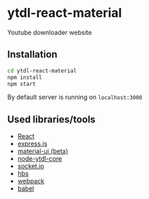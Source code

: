 # ytdl-react-material
Youtube downloader website 

## Installation
```bash
cd ytdl-react-material
npm install
npm start
```
By default server is running on `localhost:3000`

## Used libraries/tools
* [React](https://facebook.github.io/react/)
* [express.js](https://expressjs.com/)
* [material-ui (beta)](https://material-ui-1dab0.firebaseapp.com/)
* [node-ytdl-core](https://github.com/fent/node-ytdl-core)
* [socket.io](https://socket.io)
* [hbs](http://handlebarsjs.com/)
* [webpack](https://webpack.js.org/)
* [babel](https://babeljs.io/)